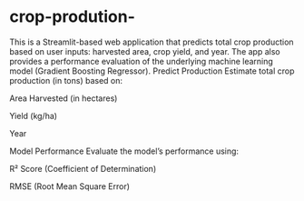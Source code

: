 # crop-prodution-
This is a Streamlit-based web application that predicts total crop production based on user inputs: harvested area, crop yield, and year. The app also provides a performance evaluation of the underlying machine learning model (Gradient Boosting Regressor).
Predict Production
Estimate total crop production (in tons) based on:

Area Harvested (in hectares)

Yield (kg/ha)

Year

Model Performance
Evaluate the model’s performance using:

R² Score (Coefficient of Determination)

RMSE (Root Mean Square Error)

